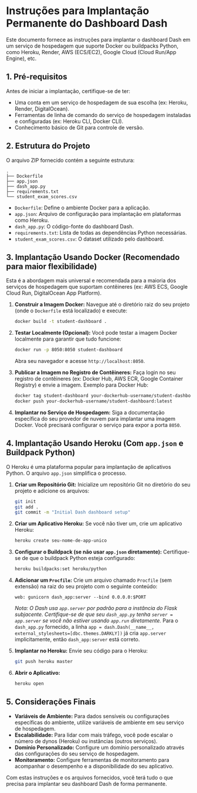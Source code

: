 # Instruções para Implantação Permanente do Dashboard Dash

Este documento fornece as instruções para implantar o dashboard Dash em um serviço de hospedagem que suporte Docker ou buildpacks Python, como Heroku, Render, AWS (ECS/EC2), Google Cloud (Cloud Run/App Engine), etc.

## 1. Pré-requisitos

Antes de iniciar a implantação, certifique-se de ter:

*   Uma conta em um serviço de hospedagem de sua escolha (ex: Heroku, Render, DigitalOcean).
*   Ferramentas de linha de comando do serviço de hospedagem instaladas e configuradas (ex: Heroku CLI, Docker CLI).
*   Conhecimento básico de Git para controle de versão.

## 2. Estrutura do Projeto

O arquivo ZIP fornecido contém a seguinte estrutura:

```
. 
├── Dockerfile
├── app.json
├── dash_app.py
├── requirements.txt
└── student_exam_scores.csv
```

*   `Dockerfile`: Define o ambiente Docker para a aplicação.
*   `app.json`: Arquivo de configuração para implantação em plataformas como Heroku.
*   `dash_app.py`: O código-fonte do dashboard Dash.
*   `requirements.txt`: Lista de todas as dependências Python necessárias.
*   `student_exam_scores.csv`: O dataset utilizado pelo dashboard.

## 3. Implantação Usando Docker (Recomendado para maior flexibilidade)

Esta é a abordagem mais universal e recomendada para a maioria dos serviços de hospedagem que suportam contêineres (ex: AWS ECS, Google Cloud Run, DigitalOcean App Platform).

1.  **Construir a Imagem Docker:**
    Navegue até o diretório raiz do seu projeto (onde o `Dockerfile` está localizado) e execute:
    ```bash
    docker build -t student-dashboard .
    ```

2.  **Testar Localmente (Opcional):**
    Você pode testar a imagem Docker localmente para garantir que tudo funcione:
    ```bash
    docker run -p 8050:8050 student-dashboard
    ```
    Abra seu navegador e acesse `http://localhost:8050`.

3.  **Publicar a Imagem no Registro de Contêineres:**
    Faça login no seu registro de contêineres (ex: Docker Hub, AWS ECR, Google Container Registry) e envie a imagem. Exemplo para Docker Hub:
    ```bash
    docker tag student-dashboard your-dockerhub-username/student-dashboard:latest
    docker push your-dockerhub-username/student-dashboard:latest
    ```

4.  **Implantar no Serviço de Hospedagem:**
    Siga a documentação específica do seu provedor de nuvem para implantar uma imagem Docker. Você precisará configurar o serviço para expor a porta `8050`.

## 4. Implantação Usando Heroku (Com `app.json` e Buildpack Python)

O Heroku é uma plataforma popular para implantação de aplicativos Python. O arquivo `app.json` simplifica o processo.

1.  **Criar um Repositório Git:**
    Inicialize um repositório Git no diretório do seu projeto e adicione os arquivos:
    ```bash
    git init
    git add .
    git commit -m "Initial Dash dashboard setup"
    ```

2.  **Criar um Aplicativo Heroku:**
    Se você não tiver um, crie um aplicativo Heroku:
    ```bash
    heroku create seu-nome-de-app-unico
    ```

3.  **Configurar o Buildpack (se não usar `app.json` diretamente):**
    Certifique-se de que o buildpack Python esteja configurado:
    ```bash
    heroku buildpacks:set heroku/python
    ```

4.  **Adicionar um `Procfile`:**
    Crie um arquivo chamado `Procfile` (sem extensão) na raiz do seu projeto com o seguinte conteúdo:
    ```
    web: gunicorn dash_app:server --bind 0.0.0.0:$PORT
    ```
    *Nota: O Dash usa `app.server` por padrão para a instância do Flask subjacente. Certifique-se de que seu `dash_app.py` tenha `server = app.server` se você não estiver usando `app.run` diretamente.* Para o `dash_app.py` fornecido, a linha `app = dash.Dash(__name__, external_stylesheets=[dbc.themes.DARKLY])` já cria `app.server` implicitamente, então `dash_app:server` está correto.

5.  **Implantar no Heroku:**
    Envie seu código para o Heroku:
    ```bash
    git push heroku master
    ```

6.  **Abrir o Aplicativo:**
    ```bash
    heroku open
    ```

## 5. Considerações Finais

*   **Variáveis de Ambiente:** Para dados sensíveis ou configurações específicas do ambiente, utilize variáveis de ambiente em seu serviço de hospedagem.
*   **Escalabilidade:** Para lidar com mais tráfego, você pode escalar o número de dynos (Heroku) ou instâncias (outros serviços).
*   **Domínio Personalizado:** Configure um domínio personalizado através das configurações do seu serviço de hospedagem.
*   **Monitoramento:** Configure ferramentas de monitoramento para acompanhar o desempenho e a disponibilidade do seu aplicativo.

Com estas instruções e os arquivos fornecidos, você terá tudo o que precisa para implantar seu dashboard Dash de forma permanente.
